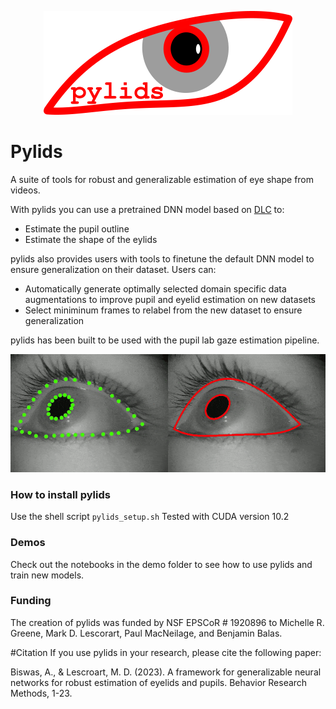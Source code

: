 <p align="center">
  <img src="pylids_logo.png"/>
</p>

# Pylids
A suite of tools for robust and generalizable estimation of eye shape from videos.

With pylids you can use a pretrained DNN model based on [DLC](https://github.com/DeepLabCut/DeepLabCut) to:

* Estimate the pupil outline 
* Estimate the shape of the eylids

pylids also provides users with tools to finetune the default DNN model to ensure generalization on their dataset. 
Users can:

* Automatically generate optimally selected domain specific data augmentations to improve pupil and eyelid estimation on new datasets
* Select miniminum frames to relabel from the new dataset to ensure generalization

pylids has been built to be used with the pupil lab gaze estimation pipeline.

![](pylids_readme.gif)

### How to install pylids

Use the shell script `pylids_setup.sh`
Tested with CUDA version 10.2

### Demos

Check out the notebooks in the demo folder to see how to use pylids and train new models.

### Funding
The creation of pylids was funded by NSF EPSCoR \# 1920896 to Michelle R. Greene, Mark D. Lescorart, Paul MacNeilage, and Benjamin Balas.

#Citation
If you use pylids in your research, please cite the following paper:
    
Biswas, A., & Lescroart, M. D. (2023). A framework for generalizable neural networks for robust estimation of eyelids and pupils. Behavior Research Methods, 1-23.
